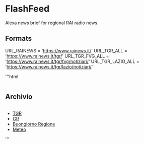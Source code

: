 # FlashFeed

Alexa news brief for regional RAI radio news.

## Formats

URL_RAINEWS = 'https://www.rainews.it/'
URL_TGR_ALL = 'https://www.rainews.it/tgr/'
URL_TGR_FVG_ALL = 'https://www.rainews.it/tgr/fvg/notiziari/'
URL_TGR_LAZIO_ALL = 'https://www.rainews.it/tgr/lazio/notiziari/'

'''html

<section class="blocco ARCHIVIO" data-elements="16">
    <div class="row">
     <div class="columns small-12 medium-3">
      <span class="title-bar">
       <h2>
        Archivio
       </h2>
      </span>
     </div>
     <div class="columns small-12 medium-9 nav">
      <ul>
       <li>
        <a class="active" data-feed="/dl/rai24/tgr/basic/archivio/ContentSet-ea92e28a-89ef-4402-9c1d-57ca45b03441.json" href="javascript:void(0)">
         TGR
        </a>
       </li>
       <li>
        <a data-feed="/dl/rai24/tgr/basic/archivio/ContentSet-2420650e-49df-46a7-866c-ec6e9f53d065.json" href="javascript:void(0)">
         GR
        </a>
       </li>
       <li>
        <a data-feed="/dl/rai24/tgr/basic/archivio/ContentSet-be6c2b5a-11ad-49ad-8b00-034e584e5602.json" href="javascript:void(0)">
         Buongiorno Regione
        </a>
       </li>
       <li>
        <a data-feed="/dl/rai24/tgr/basic/archivio/ContentSet-521706d6-697c-4427-a48b-e9e1d55f1d00.json" href="javascript:void(0)">
         Meteo
        </a>
       </li>
      </ul>
     </div>
    </div>
'''
